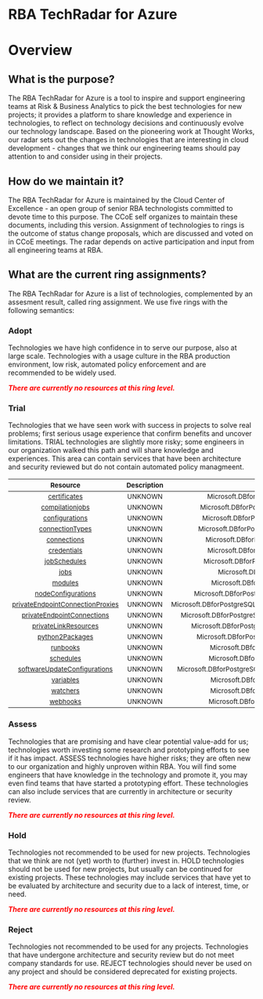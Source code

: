 
RBA TechRadar for Azure
=======================

# Overview

## What is the purpose?


The RBA TechRadar for Azure is a tool to inspire and support engineering teams at Risk & Business Analytics to pick the best technologies for new projects; it provides a platform to share knowledge and experience in technologies, to reflect on technology decisions and continuously evolve our technology landscape.  Based on the pioneering work at Thought Works, our radar sets out the changes in technologies that are interesting in cloud development - changes that we think our engineering teams should pay attention to and consider using in their projects.
## How do we maintain it?


The RBA TechRadar for Azure is maintained by the Cloud Center of Excellence - an open group of senior RBA technologists committed to devote time to this purpose.  The CCoE self organizes to maintain these documents, including this version.  Assignment of technologies to rings is the outcome of status change proposals, which are discussed and voted on in CCoE meetings.  The radar depends on active participation and input from all engineering teams at RBA.
## What are the current ring assignments?


The RBA TechRadar for Azure is a list of technologies, complemented by an assesment result, called ring assignment.  We use five rings with the following semantics:
### Adopt


Technologies we have high confidence in to serve our purpose, also at large scale.  Technologies with a usage culture in the RBA production environment, low risk, automated policy enforcement and are recommended to be widely used.  
  
***<font color="red"> There are currently no resources at this ring level. </font>***
### Trial


Technologies that we have seen work with success in projects to solve real problems;  first serious usage experience that confirm benefits and uncover limitations.  TRIAL technologies are slightly more risky; some engineers in our organization walked this path and will share knowledge and experiences.  This area can contain services that have been architecture and security reviewed but do not contain automated policy managmeent.  

|<sub>Resource</sub>|<sub>Description</sub>|<sub>Path</sub>|<sub>Status</sub>|
| :---: | :---: | :---: | :---: |
|<sub>[certificates](https://github.com/openrba/python-azure-techradar/tree/master/Microsoft.DBforPostgreSQL/automationAccounts/certificates)</sub>|<sub>UNKNOWN</sub>|<sub>Microsoft.DBforPostgreSQL/automationAccounts/certificates</sub>|<sub>TRIAL</sub>|
|<sub>[compilationjobs](https://github.com/openrba/python-azure-techradar/tree/master/Microsoft.DBforPostgreSQL/automationAccounts/compilationjobs)</sub>|<sub>UNKNOWN</sub>|<sub>Microsoft.DBforPostgreSQL/automationAccounts/compilationjobs</sub>|<sub>TRIAL</sub>|
|<sub>[configurations](https://github.com/openrba/python-azure-techradar/tree/master/Microsoft.DBforPostgreSQL/automationAccounts/configurations)</sub>|<sub>UNKNOWN</sub>|<sub>Microsoft.DBforPostgreSQL/automationAccounts/configurations</sub>|<sub>TRIAL</sub>|
|<sub>[connectionTypes](https://github.com/openrba/python-azure-techradar/tree/master/Microsoft.DBforPostgreSQL/automationAccounts/connectionTypes)</sub>|<sub>UNKNOWN</sub>|<sub>Microsoft.DBforPostgreSQL/automationAccounts/connectionTypes</sub>|<sub>TRIAL</sub>|
|<sub>[connections](https://github.com/openrba/python-azure-techradar/tree/master/Microsoft.DBforPostgreSQL/automationAccounts/connections)</sub>|<sub>UNKNOWN</sub>|<sub>Microsoft.DBforPostgreSQL/automationAccounts/connections</sub>|<sub>TRIAL</sub>|
|<sub>[credentials](https://github.com/openrba/python-azure-techradar/tree/master/Microsoft.DBforPostgreSQL/automationAccounts/credentials)</sub>|<sub>UNKNOWN</sub>|<sub>Microsoft.DBforPostgreSQL/automationAccounts/credentials</sub>|<sub>TRIAL</sub>|
|<sub>[jobSchedules](https://github.com/openrba/python-azure-techradar/tree/master/Microsoft.DBforPostgreSQL/automationAccounts/jobSchedules)</sub>|<sub>UNKNOWN</sub>|<sub>Microsoft.DBforPostgreSQL/automationAccounts/jobSchedules</sub>|<sub>TRIAL</sub>|
|<sub>[jobs](https://github.com/openrba/python-azure-techradar/tree/master/Microsoft.DBforPostgreSQL/automationAccounts/jobs)</sub>|<sub>UNKNOWN</sub>|<sub>Microsoft.DBforPostgreSQL/automationAccounts/jobs</sub>|<sub>TRIAL</sub>|
|<sub>[modules](https://github.com/openrba/python-azure-techradar/tree/master/Microsoft.DBforPostgreSQL/automationAccounts/modules)</sub>|<sub>UNKNOWN</sub>|<sub>Microsoft.DBforPostgreSQL/automationAccounts/modules</sub>|<sub>TRIAL</sub>|
|<sub>[nodeConfigurations](https://github.com/openrba/python-azure-techradar/tree/master/Microsoft.DBforPostgreSQL/automationAccounts/nodeConfigurations)</sub>|<sub>UNKNOWN</sub>|<sub>Microsoft.DBforPostgreSQL/automationAccounts/nodeConfigurations</sub>|<sub>TRIAL</sub>|
|<sub>[privateEndpointConnectionProxies](https://github.com/openrba/python-azure-techradar/tree/master/Microsoft.DBforPostgreSQL/automationAccounts/privateEndpointConnectionProxies)</sub>|<sub>UNKNOWN</sub>|<sub>Microsoft.DBforPostgreSQL/automationAccounts/privateEndpointConnectionProxies</sub>|<sub>TRIAL</sub>|
|<sub>[privateEndpointConnections](https://github.com/openrba/python-azure-techradar/tree/master/Microsoft.DBforPostgreSQL/automationAccounts/privateEndpointConnections)</sub>|<sub>UNKNOWN</sub>|<sub>Microsoft.DBforPostgreSQL/automationAccounts/privateEndpointConnections</sub>|<sub>TRIAL</sub>|
|<sub>[privateLinkResources](https://github.com/openrba/python-azure-techradar/tree/master/Microsoft.DBforPostgreSQL/automationAccounts/privateLinkResources)</sub>|<sub>UNKNOWN</sub>|<sub>Microsoft.DBforPostgreSQL/automationAccounts/privateLinkResources</sub>|<sub>TRIAL</sub>|
|<sub>[python2Packages](https://github.com/openrba/python-azure-techradar/tree/master/Microsoft.DBforPostgreSQL/automationAccounts/python2Packages)</sub>|<sub>UNKNOWN</sub>|<sub>Microsoft.DBforPostgreSQL/automationAccounts/python2Packages</sub>|<sub>TRIAL</sub>|
|<sub>[runbooks](https://github.com/openrba/python-azure-techradar/tree/master/Microsoft.DBforPostgreSQL/automationAccounts/runbooks)</sub>|<sub>UNKNOWN</sub>|<sub>Microsoft.DBforPostgreSQL/automationAccounts/runbooks</sub>|<sub>TRIAL</sub>|
|<sub>[schedules](https://github.com/openrba/python-azure-techradar/tree/master/Microsoft.DBforPostgreSQL/automationAccounts/schedules)</sub>|<sub>UNKNOWN</sub>|<sub>Microsoft.DBforPostgreSQL/automationAccounts/schedules</sub>|<sub>TRIAL</sub>|
|<sub>[softwareUpdateConfigurations](https://github.com/openrba/python-azure-techradar/tree/master/Microsoft.DBforPostgreSQL/automationAccounts/softwareUpdateConfigurations)</sub>|<sub>UNKNOWN</sub>|<sub>Microsoft.DBforPostgreSQL/automationAccounts/softwareUpdateConfigurations</sub>|<sub>TRIAL</sub>|
|<sub>[variables](https://github.com/openrba/python-azure-techradar/tree/master/Microsoft.DBforPostgreSQL/automationAccounts/variables)</sub>|<sub>UNKNOWN</sub>|<sub>Microsoft.DBforPostgreSQL/automationAccounts/variables</sub>|<sub>TRIAL</sub>|
|<sub>[watchers](https://github.com/openrba/python-azure-techradar/tree/master/Microsoft.DBforPostgreSQL/automationAccounts/watchers)</sub>|<sub>UNKNOWN</sub>|<sub>Microsoft.DBforPostgreSQL/automationAccounts/watchers</sub>|<sub>TRIAL</sub>|
|<sub>[webhooks](https://github.com/openrba/python-azure-techradar/tree/master/Microsoft.DBforPostgreSQL/automationAccounts/webhooks)</sub>|<sub>UNKNOWN</sub>|<sub>Microsoft.DBforPostgreSQL/automationAccounts/webhooks</sub>|<sub>TRIAL</sub>|

### Assess


Technologies that are promising and have clear potential value-add for us; technologies worth investing some research and prototyping efforts to see if it has impact.  ASSESS technologies have higher risks;  they are often new to our organization and highly unproven within RBA.  You will find some engineers that have knowledge in the technology and promote it, you may even find teams that have started a prototyping effort.  These technologies can also include services that are currently in architecture or security review.  
  
***<font color="red"> There are currently no resources at this ring level. </font>***
### Hold


Technologies not recommended to be used for new projects. Technologies that we think are not (yet) worth to (further) invest in.  HOLD technologies should not be used for new projects, but usually can be continued for existing projects.  These technologies may include services that have yet to be evaluated by architecture and security due to a lack of interest, time, or need.  
  
***<font color="red"> There are currently no resources at this ring level. </font>***
### Reject


Technologies not recommended to be used for any projects. Technologies that have undergone architecture and security review but do not meet company standards for use.  REJECT technologies should never be used on any project and should be considered deprecated for existing projects.  
  
***<font color="red"> There are currently no resources at this ring level. </font>***